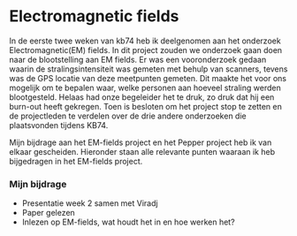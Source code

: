 Electromagnetic fields
============================

In de eerste twee weken van kb74 heb ik deelgenomen aan het onderzoek Electromagnetic(EM) fields. In dit project zouden we onderzoek gaan doen naar de blootstelling aan EM fields. Er was een vooronderzoek gedaan waarin de stralingsintensiteit was gemeten met behulp van scanners, tevens was de GPS locatie van deze meetpunten gemeten. Dit maakte het voor ons mogelijk om te bepalen waar, welke personen aan hoeveel straling werden blootgesteld.
Helaas had onze begeleider het te druk, zo druk dat hij een burn-out heeft gekregen. Toen is besloten om het project stop te zetten en de projectleden te verdelen over de drie andere onderzoeken die plaatsvonden tijdens KB74.

Mijn bijdrage aan het EM-fields project en het Pepper project heb ik van elkaar gescheiden. Hieronder staan alle relevante punten waaraan ik heb bijgedragen in het EM-fields project.


### Mijn bijdrage

* Presentatie week 2 samen met Viradj
* Paper gelezen
* Inlezen op EM-fields, wat houdt het in en hoe werken het?
